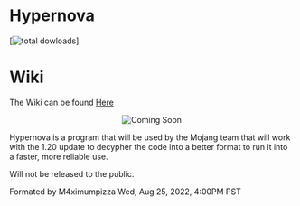 # Hypernova
[![total dowloads](ComingSoon)]

# Wiki

The Wiki can be found [Here](https://github.com/M4ximumPizza/Hypernova/wiki/Hypernova)

<p align="center">
  <img src="https://upload.wikimedia.org/wikipedia/en/thumb/8/83/Mojang_Studios_logo_2020.svg/1200px-Mojang_Studios_logo_2020.svg.png" alt="Coming Soon">
</p>

Hypernova is a program that will be used by the Mojang team that will work with the 1.20 update to decypher the code
into a better format to run it into a faster, more reliable use. 

Will not be released to the public.

Formated by M4ximumpizza Wed, Aug 25, 2022, 4:00PM PST
